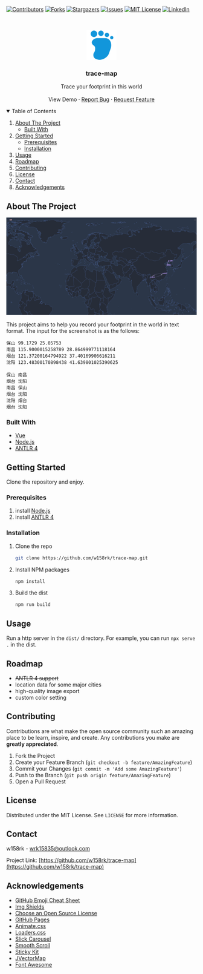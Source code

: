 <!-- This README is written with the guidance from https://github.com/othneildrew/Best-README-Template -->



<!-- PROJECT SHIELDS -->
<!--
*** I'm using markdown "reference style" links for readability.
*** Reference links are enclosed in brackets [ ] instead of parentheses ( ).
*** See the bottom of this document for the declaration of the reference variables
*** for contributors-url, forks-url, etc. This is an optional, concise syntax you may use.
*** https://www.markdownguide.org/basic-syntax/#reference-style-links
-->
[![Contributors][contributors-shield]][contributors-url]
[![Forks][forks-shield]][forks-url]
[![Stargazers][stars-shield]][stars-url]
[![Issues][issues-shield]][issues-url]
[![MIT License][license-shield]][license-url]
[![LinkedIn][linkedin-shield]][linkedin-url]



<!-- PROJECT LOGO -->
<br />
<p align="center">
  <a href="https://github.com/w158rk/trace-map">
    <img src="docs/images/logo.svg" alt="Logo" width="80" height="80">
  </a>

  <h3 align="center">trace-map</h3>

  <p align="center">
    Trace your footprint in this world
    <br />
    <!-- <a href="https://github.com/w158rk/trace-map"><strong>Explore the docs »</strong></a> -->
    <!-- <br /> -->
    <br />
    <a>View Demo</a>
    ·
    <a href="https://github.com/w158rk/trace-map/issues">Report Bug</a>
    ·
    <a href="https://github.com/w158rk/trace-map/issues">Request Feature</a>
  </p>
</p>



<!-- TABLE OF CONTENTS -->
<details open="open">
  <summary>Table of Contents</summary>
  <ol>
    <li>
      <a href="#about-the-project">About The Project</a>
      <ul>
        <li><a href="#built-with">Built With</a></li>
      </ul>
    </li>
    <li>
      <a href="#getting-started">Getting Started</a>
      <ul>
        <li><a href="#prerequisites">Prerequisites</a></li>
        <li><a href="#installation">Installation</a></li>
      </ul>
    </li>
    <li><a href="#usage">Usage</a></li>
    <li><a href="#roadmap">Roadmap</a></li>
    <li><a href="#contributing">Contributing</a></li>
    <li><a href="#license">License</a></li>
    <li><a href="#contact">Contact</a></li>
    <li><a href="#acknowledgements">Acknowledgements</a></li>
  </ol>
</details>



<!-- ABOUT THE PROJECT -->
## About The Project

[![Product Name Screen Shot][product-screenshot]](#)

This project aims to help you record your footprint in the world in text format.
The input for the screenshot is as the follows:

```
保山 99.1729 25.05753
南昌 115.9000015258789 28.864999771118164
烟台 121.37200164794922 37.40169906616211
沈阳 123.48300170898438 41.639801025390625

保山 南昌
烟台 沈阳
南昌 保山
烟台 沈阳
沈阳 烟台
烟台 沈阳
```

### Built With

* [Vue](https://vuejs.org/)
* [Node.js](https://nodejs.org/)
* [ANTLR 4](https://www.antlr.org/)

<!-- GETTING STARTED -->
## Getting Started

Clone the repository and enjoy.

### Prerequisites

1. install [Node.js](https://nodejs.org/)
2. install [ANTLR 4](https://www.antlr.org/)

### Installation

1. Clone the repo
   ```sh
   git clone https://github.com/w158rk/trace-map.git
   ```
2. Install NPM packages
   ```sh
   npm install
   ```
3. Build the dist
   ```sh
   npm run build
   ```


<!-- USAGE EXAMPLES -->
## Usage

Run a http server in the `dist/` directory. For example, you can run `npx serve .` in the dist.


<!-- ROADMAP -->
## Roadmap

- ~~ANTLR 4 support~~
- location data for some major cities
- high-quality image export 
- custom color setting 


<!-- CONTRIBUTING -->
## Contributing

Contributions are what make the open source community such an amazing place to be learn, inspire, and create. Any contributions you make are **greatly appreciated**.

1. Fork the Project
2. Create your Feature Branch (`git checkout -b feature/AmazingFeature`)
3. Commit your Changes (`git commit -m 'Add some AmazingFeature'`)
4. Push to the Branch (`git push origin feature/AmazingFeature`)
5. Open a Pull Request



<!-- LICENSE -->
## License


Distributed under the MIT License. See `LICENSE` for more information.


<!-- CONTACT -->
## Contact

w158rk - wrk15835@outlook.com

Project Link: [https://github.com/w158rk/trace-map](https://github.com/w158rk/trace-map)



<!-- ACKNOWLEDGEMENTS -->
## Acknowledgements
* [GitHub Emoji Cheat Sheet](https://www.webpagefx.com/tools/emoji-cheat-sheet)
* [Img Shields](https://shields.io)
* [Choose an Open Source License](https://choosealicense.com)
* [GitHub Pages](https://pages.github.com)
* [Animate.css](https://daneden.github.io/animate.css)
* [Loaders.css](https://connoratherton.com/loaders)
* [Slick Carousel](https://kenwheeler.github.io/slick)
* [Smooth Scroll](https://github.com/cferdinandi/smooth-scroll)
* [Sticky Kit](http://leafo.net/sticky-kit)
* [JVectorMap](http://jvectormap.com)
* [Font Awesome](https://fontawesome.com)


<!-- MARKDOWN LINKS & IMAGES -->
<!-- https://www.markdownguide.org/basic-syntax/#reference-style-links -->
[contributors-shield]: https://img.shields.io/github/contributors/w158rk/trace-map.svg?style=for-the-badge
[contributors-url]: https://github.com/w158rk/trace-map/graphs/contributors
[forks-shield]: https://img.shields.io/github/forks/w158rk/trace-map.svg?style=for-the-badge
[forks-url]: https://github.com/w158rk/trace-map/network/members
[stars-shield]: https://img.shields.io/github/stars/w158rk/trace-map.svg?style=for-the-badge
[stars-url]: https://github.com/w158rk/trace-map/stargazers
[issues-shield]: https://img.shields.io/github/issues/w158rk/trace-map.svg?style=for-the-badge
[issues-url]: https://github.com/w158rk/trace-map/issues
[license-shield]: https://img.shields.io/github/license/w158rk/trace-map.svg?style=for-the-badge
[license-url]: https://github.com/w158rk/trace-map/blob/master/LICENSE.txt
[linkedin-shield]: https://img.shields.io/badge/-LinkedIn-black.svg?style=for-the-badge&logo=linkedin&colorB=555
[linkedin-url]: https://www.linkedin.com/in/ruikai-wang/
[product-screenshot]: docs/images/screenshot.png